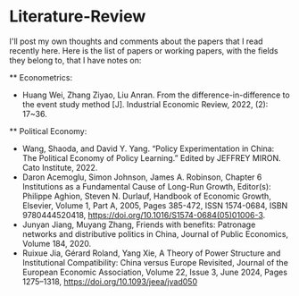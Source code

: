 # Literature-Review
I'll post my own thoughts and comments about the papers that I read recently here. 
Here is the list of papers or working papers, with the fields they belong to, that I have notes on:

** Econometrics: 
* Huang Wei, Zhang Ziyao, Liu Anran. From the difference-in-difference to the event study method [J]. Industrial Economic Review, 2022, (2): 17~36.

** Political Economy:
* Wang, Shaoda, and David Y. Yang. “Policy Experimentation in China: The Political Economy of Policy Learning.” Edited by JEFFREY MIRON. Cato Institute, 2022.
* Daron Acemoglu, Simon Johnson, James A. Robinson, Chapter 6 Institutions as a Fundamental Cause of Long-Run Growth, Editor(s): Philippe Aghion, Steven N. Durlauf, Handbook of Economic Growth, Elsevier, Volume 1, Part A, 2005, Pages 385-472, ISSN 1574-0684, ISBN 9780444520418, https://doi.org/10.1016/S1574-0684(05)01006-3.
* Junyan Jiang, Muyang Zhang, Friends with benefits: Patronage networks and distributive politics in China, Journal of Public Economics, Volume 184, 2020.
* Ruixue Jia, Gérard Roland, Yang Xie, A Theory of Power Structure and Institutional Compatibility: China versus Europe Revisited, Journal of the European Economic Association, Volume 22, Issue 3, June 2024, Pages 1275–1318, https://doi.org/10.1093/jeea/jvad050
